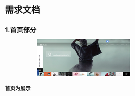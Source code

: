 # 需求文档

## 1.首页部分

<div align="center">
<img src="src/main/img/img.png" width = "300px" height = "120"  alt="首页" />
 </div>

### 首页为展示